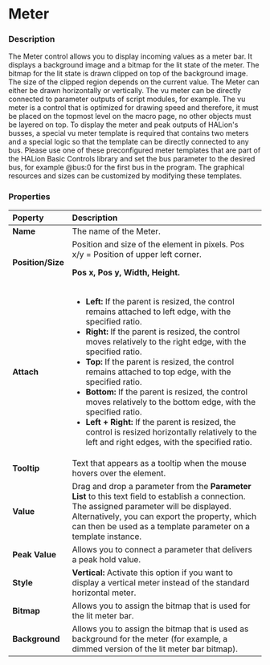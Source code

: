 # Meter

### Description

The Meter control allows you to display incoming values as a meter bar. It displays a background image and a bitmap for the lit state of the meter. The bitmap for the lit state is drawn clipped on top of the background image. The size of the clipped region depends on the current value. The Meter can either be drawn horizontally or vertically. The vu meter can be directly connected to parameter outputs of script modules, for example. The vu meter is a control that is optimized for drawing speed and therefore, it must be placed on the topmost level on the macro page, no other objects must be layered on top. To display the meter and peak outputs of HALion's busses, a special vu meter template is required that contains two meters and a special logic so that the template can be directly connected to any bus. Please use one of these preconfigured meter templates that are part of the HALion Basic Controls library and set the bus parameter to the desired bus, for example @bus:0 for the first bus in the program. The graphical resources and sizes can be customized by modifying these templates.

### Properties

|Poperty|Description|
|:-|:-|
|**Name**|The name of the Meter.|
|**Position/Size**|Position and size of the element in pixels. Pos x/y = Position of upper left corner.<p>**Pos x, Pos y, Width, Height.**</p>|
|**Attach**|<ul><li>**Left:** If the parent is resized, the control remains attached to left edge, with the specified ratio.</li><li>**Right:** If the parent is resized, the control moves relatively to the right edge, with the specified ratio.</li><li>**Top:** If the parent is resized, the control remains attached to top edge, with the specified ratio.</li><li>**Bottom:** If the parent is resized, the control moves relatively to the bottom edge, with the specified ratio.</li><li>**Left + Right:** If the parent is resized, the control is resized horizontally relatively to the left and right edges, with the specified ratio.</li>|<li>**Top + Bottom:** If the parent is resized, the control is resized vertically relatively to the top and bottom edges, with the specified ratio.</li></ul>|
|**Tooltip**|Text that appears as a tooltip when the mouse hovers over the element.|
|**Value**|Drag and drop a parameter from the **Parameter List** to this text field to establish a connection. The assigned parameter will be displayed. Alternatively, you can export the property, which can then be used as a template parameter on a template instance.|
|**Peak Value**|Allows you to connect a parameter that delivers a peak hold value.|
|**Style**|**Vertical:** Activate this option if you want to display a vertical meter instead of the standard horizontal meter.|
|**Bitmap**|Allows you to assign the bitmap that is used for the lit meter bar.|
|**Background**|Allows you to assign the bitmap that is used as background for the meter (for example, a dimmed version of the lit meter bar bitmap).|
